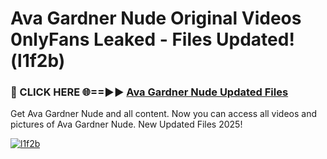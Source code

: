 # Ava Gardner Nude Original Videos 0nlyFans Leaked - Files Updated! (l1f2b)

<h3>🔴 CLICK HERE 🌐==►► <a href="https://tinyurl.com/52m3yx9h" rel="nofollow">Ava Gardner Nude Updated Files</a></h3>

Get Ava Gardner Nude and all content. Now you can access all videos and pictures of Ava Gardner Nude. New Updated Files 2025!

[![l1f2b](https://i.imgur.com/TnHtlc8.gif)](https://tinyurl.com/52m3yx9h)
